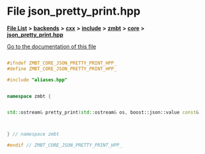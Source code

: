 

# File json\_pretty\_print.hpp

[**File List**](files.md) **>** [**backends**](dir_e0e3bad64fbfd08934d555b945409197.md) **>** [**cxx**](dir_2a0640ff8f8d193383b3226ce9e70e40.md) **>** [**include**](dir_33cabc3ab2bb40d6ea24a24cae2f30b8.md) **>** [**zmbt**](dir_2115e3e51895e4107b806d6d2319263e.md) **>** [**core**](dir_1dfd3566c4a6f6e15f69daa4a04e2d4f.md) **>** [**json\_pretty\_print.hpp**](json__pretty__print_8hpp.md)

[Go to the documentation of this file](json__pretty__print_8hpp.md)


```C++

#ifndef ZMBT_CORE_JSON_PRETTY_PRINT_HPP_
#define ZMBT_CORE_JSON_PRETTY_PRINT_HPP_

#include "aliases.hpp"


namespace zmbt {


std::ostream& pretty_print(std::ostream& os, boost::json::value const& jv, int const indent = 0);



} // namespace zmbt

#endif // ZMBT_CORE_JSON_PRETTY_PRINT_HPP_
```


